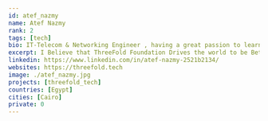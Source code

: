 ```yaml
---
id: atef_nazmy
name: Atef Nazmy
rank: 2
tags: [tech]
bio: IT-Telecom & Networking Engineer , having a great passion to learn more about new technologies.
excerpt: I Believe that ThreeFold Foundation Drives the world to be Better and Greener.
linkedin: https://www.linkedin.com/in/atef-nazmy-2521b2134/
websites: https://threefold.tech
image: ./atef_nazmy.jpg
projects: [threefold_tech]
countries: [Egypt]
cities: [Cairo]
private: 0
---
```


